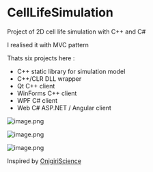 # CellLifeSimulation

Project of 2D cell life simulation with C++ and C#

I realised it with MVC pattern

Thats six projects here :

- C++ static library for simulation model
- C++/CLR DLL wrapper
- Qt C++ client
- WinForms C++ client
- WPF C# client
- Web C# ASP.NET / Angular client

![image.png](https://i.postimg.cc/YCcTkCyb/image.png)

![image.png](https://i.postimg.cc/4428WPvN/image.png)

![image.png](https://i.postimg.cc/kX5W4QL5/image.png)

Inspired by [OnigiriScience](https://www.youtube.com/c/OnigiriScience)
